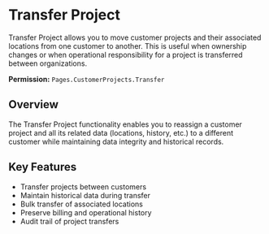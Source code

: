# Transfer Project

Transfer Project allows you to move customer projects and their associated locations from one customer to another. This is useful when ownership changes or when operational responsibility for a project is transferred between organizations.

**Permission:** `Pages.CustomerProjects.Transfer`

## Overview

The Transfer Project functionality enables you to reassign a customer project and all its related data (locations, history, etc.) to a different customer while maintaining data integrity and historical records.

## Key Features

* Transfer projects between customers
* Maintain historical data during transfer
* Bulk transfer of associated locations
* Preserve billing and operational history
* Audit trail of project transfers

